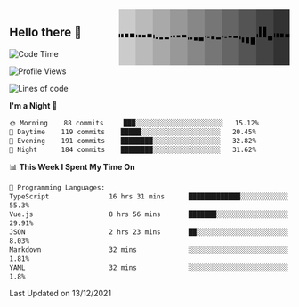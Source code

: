 <img width="307" align="right" src="https://raw.githubusercontent.com/SubZtep/SubZtep/master/assets/eq1.gif"/>

## Hello there 👋

<!--START_SECTION:waka-->
![Code Time](http://img.shields.io/badge/Code%20Time-2%2C759%20hrs%2015%20mins-blue)

![Profile Views](http://img.shields.io/badge/Profile%20Views-0-blue)

![Lines of code](https://img.shields.io/badge/From%20Hello%20World%20I%27ve%20Written-830%20Thousand%20lines%20of%20code-blue)

**I'm a Night 🦉** 

```text
🌞 Morning    88 commits     ███░░░░░░░░░░░░░░░░░░░░░░   15.12% 
🌆 Daytime    119 commits    █████░░░░░░░░░░░░░░░░░░░░   20.45% 
🌃 Evening    191 commits    ████████░░░░░░░░░░░░░░░░░   32.82% 
🌙 Night      184 commits    ████████░░░░░░░░░░░░░░░░░   31.62%

```


📊 **This Week I Spent My Time On** 

```text
💬 Programming Languages: 
TypeScript               16 hrs 31 mins      █████████████░░░░░░░░░░░░   55.3% 
Vue.js                   8 hrs 56 mins       ███████░░░░░░░░░░░░░░░░░░   29.91% 
JSON                     2 hrs 23 mins       ██░░░░░░░░░░░░░░░░░░░░░░░   8.03% 
Markdown                 32 mins             ░░░░░░░░░░░░░░░░░░░░░░░░░   1.81% 
YAML                     32 mins             ░░░░░░░░░░░░░░░░░░░░░░░░░   1.8%

```


 Last Updated on 13/12/2021
<!--END_SECTION:waka-->
